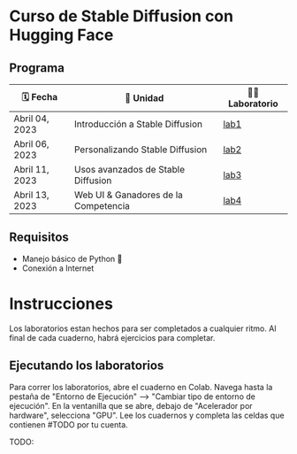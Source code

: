 # Curso de Stable Diffusion con Hugging Face


## Programa

| 🗓 Fecha        | 📘 Unidad                             | 🧑‍💻 Laboratorio                                                              |
|----------------|--------------------------------------|-----------------------------------------------------------------------------|
| Abril 04, 2023 | Introducción a Stable Diffusion      | [lab1](https://github.com/mfidabel/fpuna_stable_diffusion/tree/master/lab1) |
| Abril 06, 2023 | Personalizando Stable Diffusion      | [lab2](https://github.com/mfidabel/fpuna_stable_diffusion/tree/master/lab2) |
| Abril 11, 2023 | Usos avanzados de Stable Diffusion   | [lab3](https://github.com/mfidabel/fpuna_stable_diffusion/tree/master/lab3) |
| Abril 13, 2023 | Web UI & Ganadores de la Competencia | [lab4](https://github.com/mfidabel/fpuna_stable_diffusion/tree/master/lab4) |

## Requisitos

- Manejo básico de Python 🐍
- Conexión a Internet

# Instrucciones

Los laboratorios estan hechos para ser completados a cualquier ritmo. Al final de cada cuaderno, habrá ejercicios para completar.

## Ejecutando los laboratorios

Para correr los laboratorios, abre el cuaderno en Colab. Navega hasta la pestaña de "Entorno de Ejecución" --> "Cambiar tipo de entorno de ejecución". En la ventanilla que se abre, debajo de "Acelerador por hardware", selecciona "GPU". Lee los cuadernos y completa las celdas que contienen #TODO por tu cuenta.

TODO:

